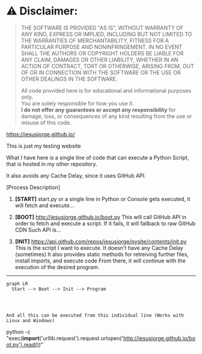 # ⚠️ **Disclaimer:**  
> THE SOFTWARE IS PROVIDED "AS IS", WITHOUT WARRANTY OF ANY KIND, EXPRESS OR IMPLIED, INCLUDING BUT NOT LIMITED TO THE WARRANTIES OF MERCHANTABILITY, FITNESS FOR A PARTICULAR PURPOSE AND NONINFRINGEMENT. IN NO EVENT SHALL THE AUTHORS OR COPYRIGHT HOLDERS BE LIABLE FOR ANY CLAIM, DAMAGES OR OTHER LIABILITY, WHETHER IN AN ACTION OF CONTRACT, TORT OR OTHERWISE, ARISING FROM, OUT OF OR IN CONNECTION WITH THE SOFTWARE OR THE USE OR OTHER DEALINGS IN THE SOFTWARE.
> 
> All code provided here is for educational and informational purposes only.  
> You are solely responsible for how you use it.  
> **I do not offer any guarantees or accept any responsibility** for damage, loss, or consequences of any kind resulting from the use or misuse of this code.
>



https://jesusjorge.github.io/

This is just my testing website

What I have here is a single line of code that can execute a Python Script, that is hosted in my other repository.

It also avoids any Cache Delay, since it uses GitHub API.

[Process Description]
1) **[START]** start.py or a single line in Python or Console
    gets executed, it will fetch and execute...
   
2) **[BOOT]** http://jesusjorge.github.io/boot.py
    This will call GitHub API in order to fetch and execute a script.
    If it fails, it will fallback to raw GitHub CDN
    Such API is...
   
3) **[INIT]** https://api.github.com/repos/jesusjorge/pysite/contents/init.py
    This is the script I want to execute. It doesn't have any Cache Delay (sometimes)
    It also provides static methods for retreiving further files, install imports, and execute code
    From there, it will continue with the execution of the desired program.
---



  ```mermaid
  graph LR
    Start --> Boot --> Init --> Program



   
And all this can be executed from this individual line (Works with Linux and Windows)

```
python -c "exec(__import__('urllib.request').request.urlopen('http://jesusjorge.github.io/boot.py').read())"
```
